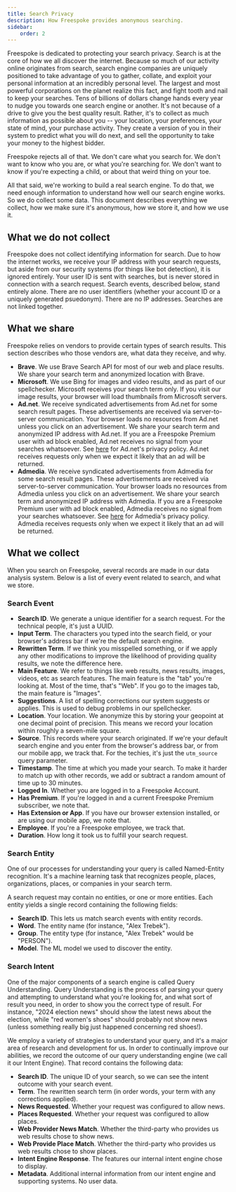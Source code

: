 ```yaml
---
title: Search Privacy
description: How Freespoke provides anonymous searching.
sidebar:
    order: 2
---
```


Freespoke is dedicated to protecting your search privacy. Search is at the core of how we all discover the internet. Because so much of our activity online originates from search, search engine companies are uniquely positioned to take advantage of you to gather, collate, and exploit your personal information at an incredibly personal level. The largest and most powerful corporations on the planet realize this fact, and fight tooth and nail to keep your searches. Tens of billions of dollars change hands every year to nudge you towards one search engine or another. It's not because of a drive to give you the best quality result. Rather, it's to collect as much information as possible about you -- your location, your preferences, your state of mind, your purchase activity. They create a version of you in their system to predict what you will do next, and sell the opportunity to take your money to the highest bidder.

Freespoke rejects all of that. We don't care what you search for. We don't want to know who you are, or what you're searching for. We don't want to know if you're expecting a child, or about that weird thing on your toe.

All that said, we're working to build a real search engine. To do that, we need enough information to understand how well our search engine works. So we do collect some data. This document describes everything we collect, how we make sure it's anonymous, how we store it, and how we use it.

## What we do not collect

Freespoke does not collect identifying information for search. Due to how the internet works, we receive your IP address with your search requests, but aside from our security systems (for things like bot detection), it is ignored entirely. Your user ID is sent with searches, but is never stored in connection with a search request. Search events, described below, stand entirely alone. There are no user identifiers (whether your account ID or a uniquely generated psuedonym). There are no IP addresses. Searches are not linked together.

## What we share

Freespoke relies on vendors to provide certain types of search results. This section describes who those vendors are, what data they receive, and why.

- **Brave**. We use Brave Search API for most of our web and place results. We share your search term and anonymized location with Brave.
- **Microsoft**. We use Bing for images and video results, and as part of our spellchecker. Microsoft receives your search term only. If you visit our image results, your browser will load thumbnails from Microsoft servers.
- **Ad.net**. We receive syndicated advertisements from Ad.net for some search result pages. These advertisements are received via server-to-server communication. Your browser loads no resources from Ad.net unless you click on an advertisement. We share your search term and anonymized IP address with Ad.net. If you are a Freespoke Premium user with ad block enabled, Ad.net receives no signal from your searches whatsoever. See [here](https://www.ad.net/privacy-policy/) for Ad.net's privacy policy. Ad.net receives requests only when we expect it likely that an ad will be returned.
- **Admedia**. We receive syndicated advertisements from Admedia for some search result pages. These advertisements are received via server-to-server communication. Your browser loads no resources from Admedia unless you click on an advertisement. We share your search term and anonymized IP address with Admedia. If you are a Freespoke Premium user with ad block enabled, Admedia receives no signal from your searches whatsoever. See [here](https://admedia.com/privacy/) for Admedia's privacy policy. Admedia receives requests only when we expect it likely that an ad will be returned.

## What we collect

When you search on Freespoke, several records are made in our data analysis system. Below is a list of every event related to search, and what we store.

### Search Event

- **Search ID**. We generate a unique identifier for a search request. For the technical people, it's just a UUID.
- **Input Term**. The characters you typed into the search field, or your browser's address bar if we're the default search engine.
- **Rewritten Term**. If we think you misspelled something, or if we apply any other modifications to improve the likelihood of providing quality results, we note the difference here.
- **Main Feature**. We refer to things like web results, news results, images, videos, etc as search features. The main feature is the "tab" you're looking at. Most of the time, that's "Web". If you go to the images tab, the main feature is "Images".
- **Suggestions**. A list of spelling corrections our system suggests or applies. This is used to debug problems in our spellchecker.
- **Location**. Your location. We anonymize this by storing your geopoint at one decimal point of precision. This means we record your location within roughly a seven-mile square.
- **Source**. This records where your search originated. If we're your default search engine and you enter from the browser's address bar, or from our mobile app, we track that. For the techies, it's just the `utm_source` query parameter.
- **Timestamp**. The time at which you made your search. To make it harder to match up with other records, we add or subtract a random amount of time up to 30 minutes.
- **Logged In**. Whether you are logged in to a Freespoke Account.
- **Has Premium**. If you're logged in and a current Freespoke Premium subscriber, we note that.
- **Has Extension or App**. If you have our browser extension installed, or are using our mobile app, we note that.
- **Employee**. If you're a Freespoke employee, we track that.
- **Duration**. How long it took us to fulfill your search request.

### Search Entity

One of our processes for understanding your query is called Named-Entity recognition. It's a machine learning task that recognizes people, places, organizations, places, or companies in your search term.

A search request may contain no entities, or one or more entities. Each entity yields a single record containing the following fields:

- **Search ID**. This lets us match search events with entity records.
- **Word**. The entity name (for instance, "Alex Trebek").
- **Group**. The entity type (for instance, "Alex Trebek" would be "PERSON").
- **Model**. The ML model we used to discover the entity.

### Search Intent

One of the major components of a search engine is called Query Understanding. Query Understanding is the process of parsing your query and attempting to understand what you're looking for, and what sort of result you need, in order to show you the correct type of result. For instance, "2024 election news" should show the latest news about the election, while "red women's shoes" should probably not show news (unless something really big just happened concerning red shoes!).

We employ a variety of strategies to understand your query, and it's a major area of research and development for us. In order to continually improve our abilities, we record the outcome of our query understanding engine (we call it our Intent Engine). That record contains the following data:

- **Search ID**. The unique ID of your search, so we can see the intent outcome with your search event.
- **Term**. The rewritten search term (in order words, your term with any corrections applied).
- **News Requested**. Whether your request was configured to allow news.
- **Places Requested**. Whether your request was configured to allow places.
- **Web Provider News Match**. Whether the third-party who provides us web results chose to show news.
- **Web Provide Place Match**. Whether the third-party who provides us web results chose to show places.
- **Intent Engine Response**. The features our internal intent engine chose to display.
- **Metadata**. Additional internal information from our intent engine and supporting systems. No user data.